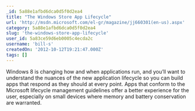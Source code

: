 ```yaml
---
_id: 5a88e1afbd6dca0d5f0d2ea4
title: "The Windows Store App Lifecycle"
url: 'http://msdn.microsoft.com/el-gr/magazine/jj660301(en-us).aspx'
category: 5a88e1afbd6dca0d5f0d2ea4
slug: 'the-windows-store-app-lifecycle'
user_id: 5a83ce59d6eb0005c4ecda2c
username: 'bill-s'
createdOn: '2012-10-12T19:21:47.000Z'
tags: []
---
```


Windows 8 is changing how and when applications run, and you’ll want to understand the nuances of the new application lifecycle so you can build apps that respond as they should at every point. Apps that conform to the Microsoft lifecycle management guidelines offer a better experience for the user, especially on small devices where memory and battery conservation are warranted.
